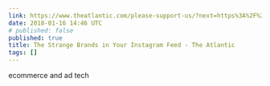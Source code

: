 ```yaml
---
link: https://www.theatlantic.com/please-support-us/?next=https%3A%2F%2Fwww.theatlantic.com%2Ftechnology%2Farchive%2F2018%2F01%2Fthe-strange-brands-in-your-instagram-feed%2F550136%2F
date: 2018-01-16 14:46 UTC
# published: false
published: true
title: The Strange Brands in Your Instagram Feed - The Atlantic
tags: []
---
```


ecommerce and ad tech
